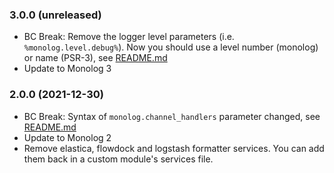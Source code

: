 ### 3.0.0 (unreleased)

  * BC Break: Remove the logger level parameters (i.e. `%monolog.level.debug%`).
    Now you should use a level number (monolog) or name (PSR-3), see [README.md](README.md)
  * Update to Monolog 3

### 2.0.0 (2021-12-30)

  * BC Break: Syntax of `monolog.channel_handlers` parameter changed, see [README.md](README.md)
  * Update to Monolog 2
  * Remove elastica, flowdock and logstash formatter services. You can add them
    back in a custom module's services file.

